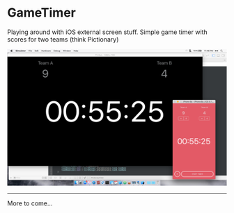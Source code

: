 # GameTimer

Playing around with iOS external screen stuff. Simple game timer with scores for two teams (think Pictionary)

![](screenshot.png)

-----

More to come… 